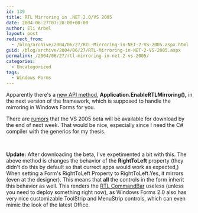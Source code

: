 ```yaml
---
id: 139
title: RTL Mirroring in .NET 2.0/VS 2005
date: 2004-06-27T07:28:00+00:00
author: Eli Arbel
layout: post
redirect_from:
  - /blog/archive/2004/06/27/RTL-Mirroring-in-NET-2-VS-2005.aspx.html
guid: /blog/archive/2004/06/27/RTL-Mirroring-in-NET-2-VS-2005.aspx
permalink: /2004/06/27/rtl-mirroring-in-net-2-vs-2005/
categories:
  - Uncategorized
tags:
  - Windows Forms
---
```

Apparently there's a [new API method](http://weblogs.asp.net/jaybaz_ms/archive/2004/05/27/143329.aspx), **Application.EnableRTLMirroring(),** in the next version of the framework, which is supposed to handle the mirroring in Windows Forms for you.

There are [rumors](http://www.eweek.com/article2/0,1759,1617343,00.asp?kc=EWRSS03119TX1K0000594) that the VS 2005 beta will be available for download by the end of next week. That would be nice, especially since I need the C# compiler with the generics for my thesis.

&nbsp;

**Update:** After downloading the beta, I've expetimented a bit with this. The above method is changes the behavior of the **RightToLeft** property (they didn't do this by default so that currect apps would work as expected,) When setting a Form's RightToLeft Property to RightToLeft.Yes, it mirrors (even at the designer). This means that **all** the controls in the form inherit this behavior as well. This renders the [RTL CommandBar](https://arbel.net/blog/archive/2004/06/24/152.aspx)&nbsp;useless (unless you need to deploy something right now), as Windows Forms 2.0 also has very nice customizable ToolStrip and MenuStrip controls, which can even mimic the look of the latest Office.